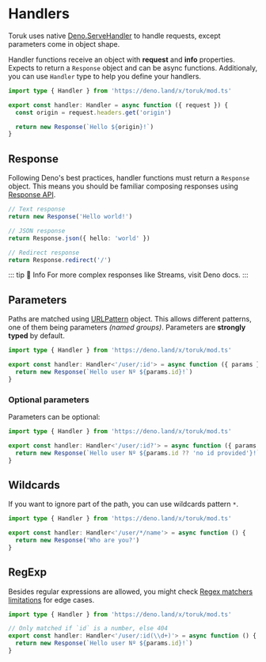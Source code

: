 # Handlers

Toruk uses native [Deno.ServeHandler](https://docs.deno.com/api/deno/~/Deno.ServeHandler) to handle requests, except parameters come in object shape.

Handler functions receive an object with **request** and **info** properties. Expects to return a `Response` object and can be async functions. Additionaly, you can use `Handler` type to help you define your handlers.

```ts
import type { Handler } from 'https://deno.land/x/toruk/mod.ts'

export const handler: Handler = async function ({ request }) {
  const origin = request.headers.get('origin')

  return new Response(`Hello ${origin}!`)
}
```

## Response

Following Deno's best practices, handler functions must return a `Response` object. This means you should be familiar composing responses using [Response API](https://docs.deno.com/deploy/api/runtime-response/).

```ts
// Text response
return new Response('Hello world!')

// JSON response
return Response.json({ hello: 'world' })

// Redirect response
return Response.redirect('/')
```

::: tip 💬 Info
For more complex responses like Streams, visit Deno docs.
:::

## Parameters

Paths are matched using [URLPattern](https://developer.mozilla.org/en-US/docs/Web/API/URL_Pattern_API) object. This allows different patterns, one of them being parameters *(named groups)*. Parameters are **strongly typed** by default.

```ts
import type { Handler } from 'https://deno.land/x/toruk/mod.ts'

export const handler: Handler<'/user/:id'> = async function ({ params }) {
  return new Response(`Hello user Nº ${params.id}!`)
}
```

### Optional parameters

Parameters can be optional:

```ts
import type { Handler } from 'https://deno.land/x/toruk/mod.ts'

export const handler: Handler<'/user/:id?'> = async function ({ params }) {
  return new Response(`Hello user Nº ${params.id ?? 'no id provided'}!`)
}
```

## Wildcards

If you want to ignore part of the path, you can use wildcards pattern `*`.

```ts
import type { Handler } from 'https://deno.land/x/toruk/mod.ts'

export const handler: Handler<'/user/*/name'> = async function () {
  return new Response('Who are you?')
}
```

## RegExp

Besides regular expressions are allowed, you might check [Regex matchers limitations](https://developer.mozilla.org/en-US/docs/Web/API/URL_Pattern_API#regex_matchers_limitations) for edge cases.

```ts
import type { Handler } from 'https://deno.land/x/toruk/mod.ts'

// Only matched if `id` is a number, else 404
export const handler: Handler<'/user/:id(\\d+)'> = async function () {
  return new Response(`Hello user Nº ${params.id}!`)
}
```
